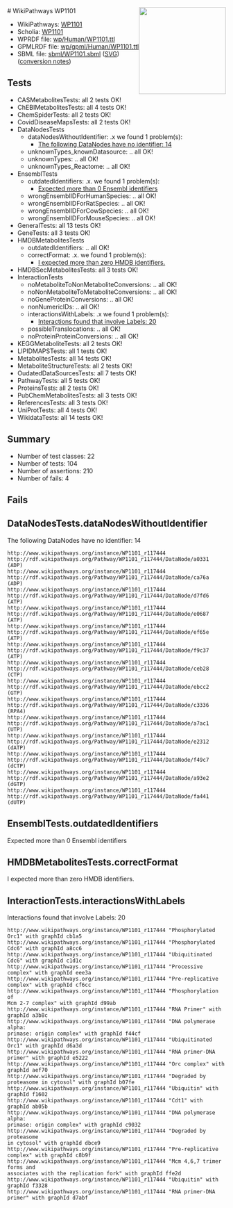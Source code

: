 <img style="float: right; width: 200px" src="../logo.png" />
# WikiPathways WP1101

* WikiPathways: [WP1101](https://identifiers.org/wikipathways:WP1101)
* Scholia: [WP1101](https://scholia.toolforge.org/wikipathways/WP1101)
* WPRDF file: [wp/Human/WP1101.ttl](../wp/Human/WP1101.ttl)
* GPMLRDF file: [wp/gpml/Human/WP1101.ttl](../wp/gpml/Human/WP1101.ttl)
* SBML file: [sbml/WP1101.sbml](../sbml/WP1101.sbml) ([SVG](../sbml/WP1101.svg)) ([conversion notes](../sbml/WP1101.txt))

## Tests
* CASMetabolitesTests: all 2 tests OK!
* ChEBIMetabolitesTests: all 4 tests OK!
* ChemSpiderTests: all 2 tests OK!
* CovidDiseaseMapsTests: all 2 tests OK!
* DataNodesTests
    * dataNodesWithoutIdentifier: .x we found 1 problem(s):
        * [The following DataNodes have no identifier: 14](#8792c494)
    * unknownTypes_knownDatasource: .. all OK!
    * unknownTypes: .. all OK!
    * unknownTypes_Reactome: .. all OK!
* EnsemblTests
    * outdatedIdentifiers: .x. we found 1 problem(s):
        * [Expected more than 0 Ensembl identifiers](#f44398b7)
    * wrongEnsemblIDForHumanSpecies: .. all OK!
    * wrongEnsemblIDForRatSpecies: .. all OK!
    * wrongEnsemblIDForCowSpecies: .. all OK!
    * wrongEnsemblIDForMouseSpecies: .. all OK!
* GeneralTests: all 13 tests OK!
* GeneTests: all 3 tests OK!
* HMDBMetabolitesTests
    * outdatedIdentifiers: .. all OK!
    * correctFormat: .x. we found 1 problem(s):
        * [I expected more than zero HMDB identifiers.](#ad154c1e)
* HMDBSecMetabolitesTests: all 3 tests OK!
* InteractionTests
    * noMetaboliteToNonMetaboliteConversions: .. all OK!
    * noNonMetaboliteToMetaboliteConversions: .. all OK!
    * noGeneProteinConversions: .. all OK!
    * nonNumericIDs: .. all OK!
    * interactionsWithLabels: .x we found 1 problem(s):
        * [Interactions found that involve Labels: 20](#fe97a8d7)
    * possibleTranslocations: .. all OK!
    * noProteinProteinConversions: .. all OK!
* KEGGMetaboliteTests: all 2 tests OK!
* LIPIDMAPSTests: all 1 tests OK!
* MetabolitesTests: all 14 tests OK!
* MetaboliteStructureTests: all 2 tests OK!
* OudatedDataSourcesTests: all 7 tests OK!
* PathwayTests: all 5 tests OK!
* ProteinsTests: all 2 tests OK!
* PubChemMetabolitesTests: all 3 tests OK!
* ReferencesTests: all 3 tests OK!
* UniProtTests: all 4 tests OK!
* WikidataTests: all 14 tests OK!


## Summary

* Number of test classes: 22
* Number of tests: 104
* Number of assertions: 210
* Number of fails: 4

## Fails

<a name="8792c494" />

## DataNodesTests.dataNodesWithoutIdentifier

The following DataNodes have no identifier: 14
```
http://www.wikipathways.org/instance/WP1101_r117444 http://rdf.wikipathways.org/Pathway/WP1101_r117444/DataNode/a0331 (ADP)
http://www.wikipathways.org/instance/WP1101_r117444 http://rdf.wikipathways.org/Pathway/WP1101_r117444/DataNode/ca76a (ADP)
http://www.wikipathways.org/instance/WP1101_r117444 http://rdf.wikipathways.org/Pathway/WP1101_r117444/DataNode/d7fd6 (ATP)
http://www.wikipathways.org/instance/WP1101_r117444 http://rdf.wikipathways.org/Pathway/WP1101_r117444/DataNode/e0687 (ATP)
http://www.wikipathways.org/instance/WP1101_r117444 http://rdf.wikipathways.org/Pathway/WP1101_r117444/DataNode/ef65e (ATP)
http://www.wikipathways.org/instance/WP1101_r117444 http://rdf.wikipathways.org/Pathway/WP1101_r117444/DataNode/f9c37 (ATP)
http://www.wikipathways.org/instance/WP1101_r117444 http://rdf.wikipathways.org/Pathway/WP1101_r117444/DataNode/ceb28 (CTP)
http://www.wikipathways.org/instance/WP1101_r117444 http://rdf.wikipathways.org/Pathway/WP1101_r117444/DataNode/ebcc2 (GTP)
http://www.wikipathways.org/instance/WP1101_r117444 http://rdf.wikipathways.org/Pathway/WP1101_r117444/DataNode/c3336 (RPA4)
http://www.wikipathways.org/instance/WP1101_r117444 http://rdf.wikipathways.org/Pathway/WP1101_r117444/DataNode/a7ac1 (UTP)
http://www.wikipathways.org/instance/WP1101_r117444 http://rdf.wikipathways.org/Pathway/WP1101_r117444/DataNode/e2312 (dATP)
http://www.wikipathways.org/instance/WP1101_r117444 http://rdf.wikipathways.org/Pathway/WP1101_r117444/DataNode/f49c7 (dCTP)
http://www.wikipathways.org/instance/WP1101_r117444 http://rdf.wikipathways.org/Pathway/WP1101_r117444/DataNode/a93e2 (dGTP)
http://www.wikipathways.org/instance/WP1101_r117444 http://rdf.wikipathways.org/Pathway/WP1101_r117444/DataNode/fa441 (dUTP)
```

<a name="f44398b7" />

## EnsemblTests.outdatedIdentifiers

Expected more than 0 Ensembl identifiers
<a name="ad154c1e" />

## HMDBMetabolitesTests.correctFormat

I expected more than zero HMDB identifiers.
<a name="fe97a8d7" />

## InteractionTests.interactionsWithLabels

Interactions found that involve Labels: 20
```
http://www.wikipathways.org/instance/WP1101_r117444 "Phosphorylated Orc1" with graphId cb1a5
http://www.wikipathways.org/instance/WP1101_r117444 "Phosphorylated Cdc6" with graphId a8cc6
http://www.wikipathways.org/instance/WP1101_r117444 "Ubiquitinated Cdc6" with graphId c1d1c
http://www.wikipathways.org/instance/WP1101_r117444 "Processive complex" with graphId eee3a
http://www.wikipathways.org/instance/WP1101_r117444 "Pre-replicative complex" with graphId cf6cc
http://www.wikipathways.org/instance/WP1101_r117444 "Phosphorylation of
Mcm 2-7 complex" with graphId d99ab
http://www.wikipathways.org/instance/WP1101_r117444 "RNA Primer" with graphId a3b8c
http://www.wikipathways.org/instance/WP1101_r117444 "DNA polymerase alpha:
primase: origin complex" with graphId f44cf
http://www.wikipathways.org/instance/WP1101_r117444 "Ubiquitinated Orc1" with graphId d6a3d
http://www.wikipathways.org/instance/WP1101_r117444 "RNA primer-DNA primer" with graphId e5222
http://www.wikipathways.org/instance/WP1101_r117444 "Orc complex" with graphId aef70
http://www.wikipathways.org/instance/WP1101_r117444 "Degraded by proteasome in cytosol" with graphId b07fe
http://www.wikipathways.org/instance/WP1101_r117444 "Ubiquitin" with graphId f1602
http://www.wikipathways.org/instance/WP1101_r117444 "Cdt1" with graphId ab05b
http://www.wikipathways.org/instance/WP1101_r117444 "DNA polymerase alpha:
primase: origin complex" with graphId c9032
http://www.wikipathways.org/instance/WP1101_r117444 "Degraded by
proteasome
in cytosol" with graphId dbce9
http://www.wikipathways.org/instance/WP1101_r117444 "Pre-replicative complex" with graphId c8b9f
http://www.wikipathways.org/instance/WP1101_r117444 "Mcm 4,6,7 trimer forms and
associates with the replication fork" with graphId ffe2d
http://www.wikipathways.org/instance/WP1101_r117444 "Ubiquitin" with graphId f3328
http://www.wikipathways.org/instance/WP1101_r117444 "RNA primer-DNA primer" with graphId d7abf
```


